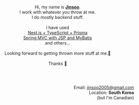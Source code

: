 <p align="center">
  Hi, my name is <ins><strong>Jinsoo</strong></ins>. <br/>
  I work with whatever you throw at me. <br />
  I do mostly backend stuff. <br /> <br />
  I have used <br />
  <ins>Nest.js + TypeScript + Prisma</ins> <br />
  <ins>Spring MVC with JSP and MyBatis</ins> <br />
  and others...<br /> <br />
  Looking forward to getting thrown more stuff at me.🥕 <br /> <br />
  Thanks 🙏
</p>
<br />
<br />
<p align="right">
  Email: <a href="mailto:jinsoo2005@gmail.com">jinsoo2005@gmail.com</a><br />
  Location: <strong>South Korea</strong><br /> (but I'm Canadian)<br />
</p>
